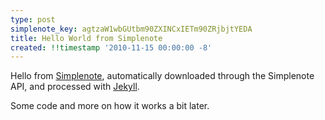 ```yaml
---
type: post
simplenote_key: agtzaW1wbGUtbm90ZXINCxIETm90ZRjbjtYEDA
title: Hello World from Simplenote
created: !!timestamp '2010-11-15 00:00:00 -8'
---
```

Hello from [Simplenote](http://simplenoteapp.com), automatically downloaded through the Simplenote API, and processed with [Jekyll](http://jekyllrb.com/).

Some code and more on how it works a bit later.
